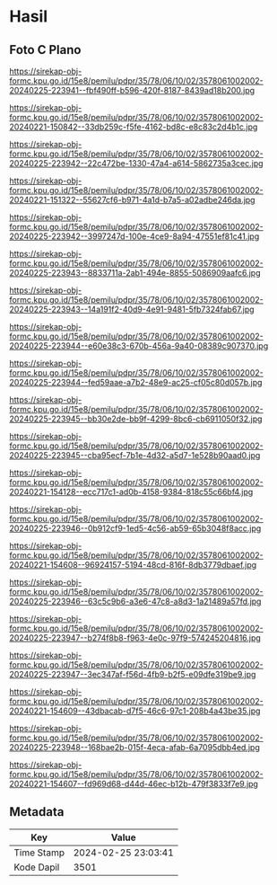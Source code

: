 # Hasil

## Foto C Plano

https://sirekap-obj-formc.kpu.go.id/15e8/pemilu/pdpr/35/78/06/10/02/3578061002002-20240225-223941--fbf490ff-b596-420f-8187-8439ad18b200.jpg

https://sirekap-obj-formc.kpu.go.id/15e8/pemilu/pdpr/35/78/06/10/02/3578061002002-20240221-150842--33db259c-f5fe-4162-bd8c-e8c83c2d4b1c.jpg

https://sirekap-obj-formc.kpu.go.id/15e8/pemilu/pdpr/35/78/06/10/02/3578061002002-20240225-223942--22c472be-1330-47a4-a614-5862735a3cec.jpg

https://sirekap-obj-formc.kpu.go.id/15e8/pemilu/pdpr/35/78/06/10/02/3578061002002-20240221-151322--55627cf6-b971-4a1d-b7a5-a02adbe246da.jpg

https://sirekap-obj-formc.kpu.go.id/15e8/pemilu/pdpr/35/78/06/10/02/3578061002002-20240225-223942--3997247d-100e-4ce9-8a94-47551ef81c41.jpg

https://sirekap-obj-formc.kpu.go.id/15e8/pemilu/pdpr/35/78/06/10/02/3578061002002-20240225-223943--8833711a-2ab1-494e-8855-5086909aafc6.jpg

https://sirekap-obj-formc.kpu.go.id/15e8/pemilu/pdpr/35/78/06/10/02/3578061002002-20240225-223943--14a191f2-40d9-4e91-9481-5fb7324fab67.jpg

https://sirekap-obj-formc.kpu.go.id/15e8/pemilu/pdpr/35/78/06/10/02/3578061002002-20240225-223944--e60e38c3-670b-456a-9a40-08389c907370.jpg

https://sirekap-obj-formc.kpu.go.id/15e8/pemilu/pdpr/35/78/06/10/02/3578061002002-20240225-223944--fed59aae-a7b2-48e9-ac25-cf05c80d057b.jpg

https://sirekap-obj-formc.kpu.go.id/15e8/pemilu/pdpr/35/78/06/10/02/3578061002002-20240225-223945--bb30e2de-bb9f-4299-8bc6-cb6911050f32.jpg

https://sirekap-obj-formc.kpu.go.id/15e8/pemilu/pdpr/35/78/06/10/02/3578061002002-20240225-223945--cba95ecf-7b1e-4d32-a5d7-1e528b90aad0.jpg

https://sirekap-obj-formc.kpu.go.id/15e8/pemilu/pdpr/35/78/06/10/02/3578061002002-20240221-154128--ecc717c1-ad0b-4158-9384-818c55c66bf4.jpg

https://sirekap-obj-formc.kpu.go.id/15e8/pemilu/pdpr/35/78/06/10/02/3578061002002-20240225-223946--0b912cf9-1ed5-4c56-ab59-65b3048f8acc.jpg

https://sirekap-obj-formc.kpu.go.id/15e8/pemilu/pdpr/35/78/06/10/02/3578061002002-20240221-154608--96924157-5194-48cd-816f-8db3779dbaef.jpg

https://sirekap-obj-formc.kpu.go.id/15e8/pemilu/pdpr/35/78/06/10/02/3578061002002-20240225-223946--63c5c9b6-a3e6-47c8-a8d3-1a21489a57fd.jpg

https://sirekap-obj-formc.kpu.go.id/15e8/pemilu/pdpr/35/78/06/10/02/3578061002002-20240225-223947--b274f8b8-f963-4e0c-97f9-574245204816.jpg

https://sirekap-obj-formc.kpu.go.id/15e8/pemilu/pdpr/35/78/06/10/02/3578061002002-20240225-223947--3ec347af-f56d-4fb9-b2f5-e09dfe319be9.jpg

https://sirekap-obj-formc.kpu.go.id/15e8/pemilu/pdpr/35/78/06/10/02/3578061002002-20240221-154609--43dbacab-d7f5-46c6-97c1-208b4a43be35.jpg

https://sirekap-obj-formc.kpu.go.id/15e8/pemilu/pdpr/35/78/06/10/02/3578061002002-20240225-223948--168bae2b-015f-4eca-afab-6a7095dbb4ed.jpg

https://sirekap-obj-formc.kpu.go.id/15e8/pemilu/pdpr/35/78/06/10/02/3578061002002-20240221-154607--fd969d68-d44d-46ec-b12b-479f3833f7e9.jpg


## Metadata

| Key        | Value               |
| ---------- | ------------------- |
| Time Stamp | 2024-02-25 23:03:41 |
| Kode Dapil | 3501                |



